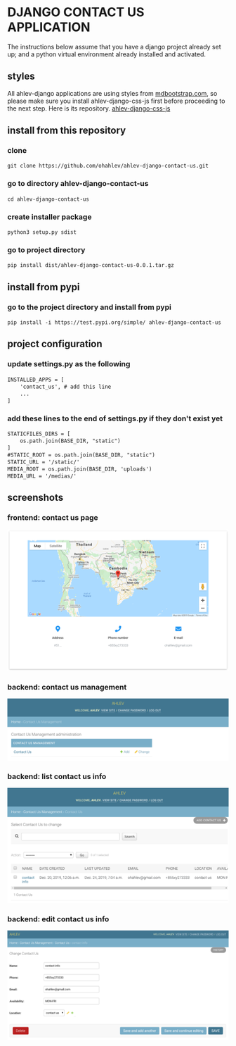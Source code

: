 # DJANGO CONTACT US APPLICATION
The instructions below assume that you have a django project already set up; and a python virtual environment already installed and activated. 

## styles
All ahlev-django applications are using styles from [mdbootstrap.com](https://mdbootstrap.com), so please make sure you install 
ahlev-django-css-js first before proceeding to the next step.
Here is its repository.
[ahlev-django-css-js](https://github.com/ohahlev/ahlev-django-css-js.git)

## install from this repository
### clone
```
git clone https://github.com/ohahlev/ahlev-django-contact-us.git
```

### go to directory ahlev-django-contact-us
```
cd ahlev-django-contact-us
```

### create installer package
```
python3 setup.py sdist
```

### go to project directory
```
pip install dist/ahlev-django-contact-us-0.0.1.tar.gz
```

## install from pypi
### go to the project directory and install from pypi
```
pip install -i https://test.pypi.org/simple/ ahlev-django-contact-us 
```

## project configuration

### update settings.py as the following
```
INSTALLED_APPS = [
    'contact_us', # add this line
    ...
]
```

### add these lines to the end of settings.py if they don't exist yet
```
STATICFILES_DIRS = [
    os.path.join(BASE_DIR, "static")
]
#STATIC_ROOT = os.path.join(BASE_DIR, "static")
STATIC_URL = '/static/'
MEDIA_ROOT = os.path.join(BASE_DIR, 'uploads')
MEDIA_URL = '/medias/'
```

## screenshots
### frontend: contact us page
![](screenshot/contact_us_frontend.png)

### backend: contact us management
![](screenshot/contact_us_backend1.png)

### backend: list contact us info
![](screenshot/contact_us_backend2.png)

### backend: edit contact us info
![](screenshot/contact_us_backend3.png)
